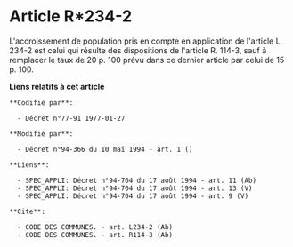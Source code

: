 # Article R*234-2

L'accroissement de population pris en compte en application de l'article L. 234-2 est celui qui résulte des dispositions de
l'article R. 114-3, sauf à remplacer le taux de 20 p. 100 prévu dans ce dernier article par celui de 15 p. 100.

**Liens relatifs à cet article**

	**Codifié par**:

	  - Décret n°77-91 1977-01-27

	**Modifié par**:

	  - Décret n°94-366 du 10 mai 1994 - art. 1 ()

	**Liens**:

	  - SPEC_APPLI: Décret n°94-704 du 17 août 1994 - art. 11 (Ab)
	  - SPEC_APPLI: Décret n°94-704 du 17 août 1994 - art. 13 (V)
	  - SPEC_APPLI: Décret n°94-704 du 17 août 1994 - art. 9 (V)

	**Cite**:

	  - CODE DES COMMUNES. - art. L234-2 (Ab)
	  - CODE DES COMMUNES. - art. R114-3 (Ab)
